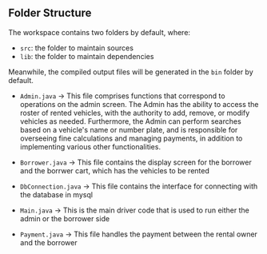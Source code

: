 

## Folder Structure

The workspace contains two folders by default, where:

- `src`: the folder to maintain sources
- `lib`: the folder to maintain dependencies

Meanwhile, the compiled output files will be generated in the `bin` folder by default.

 - `Admin.java` -> This file comprises functions that correspond to operations on the admin screen.
The Admin has the ability to access the roster of rented vehicles, with the authority to add, remove, or modify vehicles as needed. Furthermore, the Admin can perform searches based on a vehicle's name or number plate, and is responsible for overseeing fine calculations and managing payments, in addition to implementing various other functionalities.

 - `Borrower.java` -> This file contains the display screen for the borrower and the borrwer cart, which has the vehicles to be rented

 - `DbConnection.java` -> This file contains the interface for connecting with the database in mysql

 - `Main.java` -> This is the main driver code that is used to run either the admin or the borrower side

 - `Payment.java` -> This file handles the payment between the rental owner and the borrower
